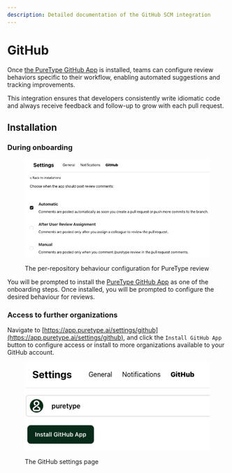 ```yaml
---
description: Detailed documentation of the GitHub SCM integration
---
```


# GitHub

Once [the PureType GitHub App](https://github.com/apps/puretype) is installed, teams can configure review behaviors specific to their workflow, enabling automated suggestions and tracking improvements.

This integration ensures that developers consistently write idiomatic code and always receive feedback and follow-up to grow with each pull request.

## Installation&#x20;

### During onboarding

<figure><img src="../../.gitbook/assets/Screenshot 2024-11-10 at 13.54.52.png" alt="" width="563"><figcaption><p>The per-repository behaviour configuration for PureType review</p></figcaption></figure>

You will be prompted to install the [PureType GitHub App](https://github.com/apps/puretype) as one of the onboarding steps. Once installed, you will be prompted to configure the desired behaviour for reviews.

### Access to further organizations

Navigate to [https://app.puretype.ai/settings/github](https://app.puretype.ai/settings/github), and click the `Install GitHub App` button to configure access or install to more organizations available to your GitHub account.

<figure><img src="../../.gitbook/assets/Screenshot 2024-11-10 at 13.50.54.png" alt=""><figcaption><p>The GitHub settings page</p></figcaption></figure>
